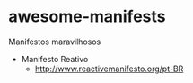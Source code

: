 # awesome-manifests
Manifestos maravilhosos


* Manifesto Reativo
  * http://www.reactivemanifesto.org/pt-BR
